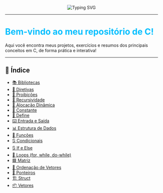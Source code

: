 <!-- Banner animado com SVG -->
<p align="center">
  <img src="https://readme-typing-svg.demolab.com?font=Fira+Code&size=30&pause=1000&color=08F7FE&center=true&vCenter=true&multiline=true&width=900&height=70&lines=Todo+meu+aprendizado+em+C!;Projetos%2FExerc%C3%ADcios+e+Conceitos+Importantes" alt="Typing SVG" />
</p>

---

# <span style="color:#00BFFF;">Bem-vindo ao meu repositório de C!</span>

Aqui você encontra meus projetos, exercícios e resumos dos principais conceitos em C, de forma prática e interativa!

---

## :rocket: Índice

- [📚 Bibliotecas](https://github.com/arthurresendes/C/tree/main/EstudosCurso/Bibliotecas)
- [🔖 Diretivas](https://github.com/arthurresendes/C/tree/main/EstudosCurso/Diretivas)
- [🚫 Proibições](https://github.com/arthurresendes/C/tree/main/EstudosCurso/Proibi%C3%A7%C3%B5es)
- [🔁 Recursividade](https://github.com/arthurresendes/C/tree/main/EstudosCurso/Recursividade)
- [💾 Alocação Dinâmica](https://github.com/arthurresendes/C/tree/main/EstudosCurso/aloca%C3%A7%C3%A3o-dinamica)
- [🔀 Constante](https://github.com/arthurresendes/C/tree/main/EstudosCurso/constantes)
- [🔀 Define](https://github.com/arthurresendes/C/tree/main/EstudosCurso/define)
- [⌨️ Entrada e Saída](https://github.com/arthurresendes/C/tree/main/EstudosCurso/entradaSaida)
- [📊 Estrutura de Dados](https://github.com/arthurresendes/C/tree/main/EstudosCurso/estrturaDados)
- [🧩 Funções](https://github.com/arthurresendes/C/tree/main/EstudosCurso/funcoes)
- [🔃 Condicionais](https://github.com/arthurresendes/C/tree/main/EstudosCurso/condicional)
- [🔃 If e Else](https://github.com/arthurresendes/C/tree/main/EstudosCurso/if)
- [🔄 Loops (for, while, do-while)](https://github.com/arthurresendes/C/tree/main/EstudosCurso/loop)
- [🟦 Matriz](https://github.com/arthurresendes/C/tree/main/EstudosCurso/matriz)
- [📑 Ordenação de Vetores](https://github.com/arthurresendes/C/tree/main/EstudosCurso/ordena%C3%A7%C3%A3oVetores)
- [🧭 Ponteiros](https://github.com/arthurresendes/C/tree/main/EstudosCurso/ponteiro)
- [🏗️ Struct](https://github.com/arthurresendes/C/tree/main/EstudosCurso/structs)
- [📦 Vetores](https://github.com/arthurresendes/C/tree/main/EstudosCurso/vetores)

